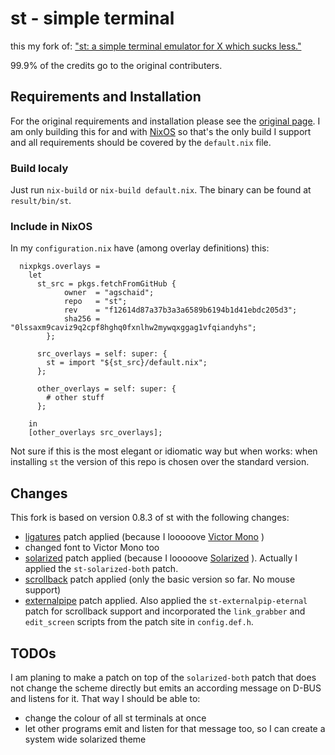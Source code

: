 # st - simple terminal

this my fork of:
["st: a simple terminal emulator for X which sucks less."](https://st.suckless.org/)

99.9% of the credits go to the original contributers.

## Requirements and Installation

For the original requirements and installation please see the 
[original page](https://st.suckless.org/). I am only building this for and with 
[NixOS](https://nixos.org/) so that's the only build I support and all requirements 
should be covered by the `default.nix` file.

### Build localy
Just run `nix-build` or `nix-build default.nix`. The binary can be found at `result/bin/st`.

### Include in NixOS

In my `configuration.nix` have (among overlay definitions) this:

```
  nixpkgs.overlays = 
    let
      st_src = pkgs.fetchFromGitHub {
            owner  = "agschaid";
            repo   = "st";
            rev    = "f12614d87a37b3a3a6589b6194b1d41ebdc205d3";
            sha256 = "0lssaxm9caviz9q2cpf8hghq0fxnlhw2mywqxggag1vfqiandyhs";
        };

      src_overlays = self: super: {
        st = import "${st_src}/default.nix";
      };

      other_overlays = self: super: {
        # other stuff
      };

    in
    [other_overlays src_overlays];
```
Not sure if this is the most elegant or idiomatic way but when works: when installing `st`
the version of this repo is chosen over the standard version.

## Changes

This fork is based on version 0.8.3 of st with the following changes:

* [ligatures](https://st.suckless.org/patches/ligatures/) patch applied (because I looooove [Victor Mono](https://rubjo.github.io/victor-mono/) )
* changed font to Victor Mono too
* [solarized](https://st.suckless.org/patches/solarized/) patch applied (because I looooove [Solarized](https://ethanschoonover.com/solarized/) ). Actually I applied the `st-solarized-both` patch.
* [scrollback](https://st.suckless.org/patches/scrollback/) patch applied (only the basic version so far. No mouse support)
* [externalpipe](https://st.suckless.org/patches/externalpipe/) patch applied. Also applied the `st-externalpip-eternal` patch for scrollback support and incorporated the `link_grabber` and `edit_screen` scripts from the patch site in `config.def.h`.

## TODOs

I am planing to make a patch on top of the `solarized-both` patch that does not change the scheme directly but emits an according message on D-BUS and listens for it. That way I should be able to:
* change the colour of all st terminals at once
* let other programs emit and listen for that message too, so I can create a system wide solarized theme


